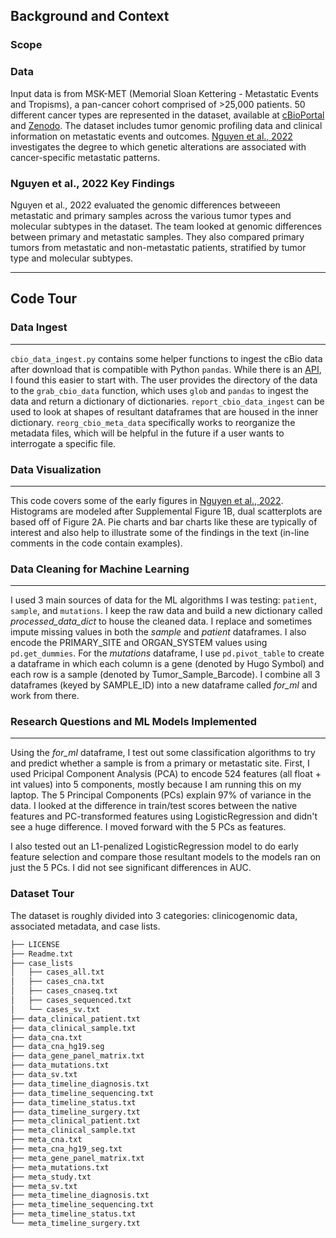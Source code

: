 Background and Context
-----

### Scope

### Data
Input data is from MSK-MET (Memorial Sloan Kettering - Metastatic Events and Tropisms), a pan-cancer cohort comprised of >25,000 patients. 50 different cancer types are represented in the dataset, available at [cBioPortal](https://www.cbioportal.org/study?id=msk_met_2021) and [Zenodo](https://doi.org/10.5281/zenodo.5801902). The dataset includes tumor genomic profiling data and clinical information on metastatic events and outcomes. [Nguyen et al., 2022](https://www.ncbi.nlm.nih.gov/pmc/articles/PMC9147702/) investigates the degree to which genetic alterations are associated with cancer-specific metastatic patterns.  

### Nguyen et al., 2022 Key Findings
Nguyen et al., 2022 evaluated the genomic differences betweeen metastatic and primary samples across the various tumor types and molecular subtypes in the dataset. The team looked at genomic differences between primary and metastatic samples. They also compared primary tumors from metastatic and non-metastatic patients, stratified by tumor type and molecular subtypes.

-----

Code Tour  
-----

### Data Ingest
-----
`cbio_data_ingest.py` contains some helper functions to ingest the cBio data after download that is compatible with Python `pandas`. While there is an [API](https://github.com/odagayev/cbio_py), I found this easier to start with. The user provides the directory of the data to the `grab_cbio_data` function, which uses `glob` and `pandas` to ingest the data and return a dictionary of dictionaries. `report_cbio_data_ingest` can be used to look at shapes of resultant dataframes that are housed in the inner dictionary. `reorg_cbio_meta_data` specifically works to reorganize the metadata files, which will be helpful in the future if a user wants to interrogate a specific file.  


### Data Visualization
-----
This code covers some of the early figures in [Nguyen et al., 2022](https://www.ncbi.nlm.nih.gov/pmc/articles/PMC9147702/). Histograms are modeled after Supplemental Figure 1B, dual scatterplots are based off of Figure 2A. Pie charts and bar charts like these are typically of interest and also help to illustrate some of the findings in the text (in-line comments in the code contain examples). 


### Data Cleaning for Machine Learning
-----
I used 3 main sources of data for the ML algorithms I was testing: `patient`, `sample`, and `mutations`. I keep the raw data and build a new dictionary called _processed_data_dict_ to house the cleaned data. I replace and sometimes impute missing values in both the _sample_ and _patient_ dataframes. I also encode the PRIMARY_SITE and ORGAN_SYSTEM values using `pd.get_dummies`. For the _mutations_ dataframe, I use `pd.pivot_table` to create a dataframe in which each column is a gene (denoted by Hugo Symbol) and each row is a sample (denoted by Tumor_Sample_Barcode). I combine all 3 dataframes (keyed by SAMPLE_ID) into a new dataframe called _for_ml_ and work from there. 

### Research Questions and ML Models Implemented
-----
Using the _for_ml_ dataframe, I test out some classification algorithms to try and predict whether a sample is from a primary or metastatic site. First, I used Pricipal Component Analysis (PCA) to encode 524 features (all float + int values) into 5 components, mostly because I am running this on my laptop. The 5 Principal Components (PCs) explain 97% of variance in the data. I looked at the difference in train/test scores between the native features and PC-transformed features using LogisticRegression and didn't see a huge difference. I moved forward with the 5 PCs as features.    

I also tested out an L1-penalized LogisticRegression model to do early feature selection and compare those resultant models to the models ran on just the 5 PCs. I did not see significant differences in AUC. 

### Dataset Tour

The dataset is roughly divided into 3 categories: clinicogenomic data, associated metadata, and case lists.  

```bash
├── LICENSE
├── Readme.txt
├── case_lists
│   ├── cases_all.txt
│   ├── cases_cna.txt
│   ├── cases_cnaseq.txt
│   ├── cases_sequenced.txt
│   └── cases_sv.txt
├── data_clinical_patient.txt
├── data_clinical_sample.txt
├── data_cna.txt
├── data_cna_hg19.seg
├── data_gene_panel_matrix.txt
├── data_mutations.txt
├── data_sv.txt
├── data_timeline_diagnosis.txt
├── data_timeline_sequencing.txt
├── data_timeline_status.txt
├── data_timeline_surgery.txt
├── meta_clinical_patient.txt
├── meta_clinical_sample.txt
├── meta_cna.txt
├── meta_cna_hg19_seg.txt
├── meta_gene_panel_matrix.txt
├── meta_mutations.txt
├── meta_study.txt
├── meta_sv.txt
├── meta_timeline_diagnosis.txt
├── meta_timeline_sequencing.txt
├── meta_timeline_status.txt
└── meta_timeline_surgery.txt
```